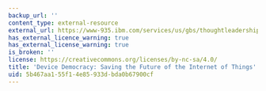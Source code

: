 ```yaml
---
backup_url: ''
content_type: external-resource
external_url: https://www-935.ibm.com/services/us/gbs/thoughtleadership/internetofthings/
has_external_licence_warning: true
has_external_license_warning: true
is_broken: ''
license: https://creativecommons.org/licenses/by-nc-sa/4.0/
title: 'Device Democracy: Saving the Future of the Internet of Things'
uid: 5b467aa1-55f1-4e85-933d-bda0b67900cf
---
```

